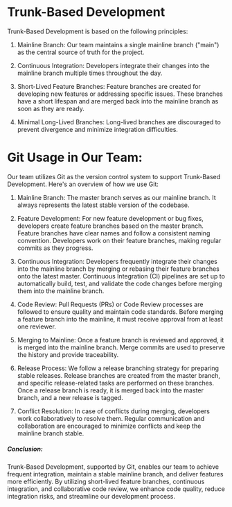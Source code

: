 # Trunk-Based Development
Trunk-Based Development is based on the following principles:

1. Mainline Branch: Our team maintains a single mainline branch ("main") as the central source of truth for the project.

2. Continuous Integration: Developers integrate their changes into the mainline branch multiple times throughout the day.

3. Short-Lived Feature Branches: Feature branches are created for developing new features or addressing specific issues. These branches have a short lifespan and are merged back into the mainline branch as soon as they are ready.

4. Minimal Long-Lived Branches: Long-lived branches are discouraged to prevent divergence and minimize integration difficulties.

# Git Usage in Our Team:
Our team utilizes Git as the version control system to support Trunk-Based Development. Here's an overview of how we use Git:

1. Mainline Branch:
The master branch serves as our mainline branch.
It always represents the latest stable version of the codebase.

2. Feature Development:
For new feature development or bug fixes, developers create feature branches based on the master branch.
Feature branches have clear names and follow a consistent naming convention.
Developers work on their feature branches, making regular commits as they progress.

3. Continuous Integration:
Developers frequently integrate their changes into the mainline branch by merging or rebasing their feature branches onto the latest master.
Continuous Integration (CI) pipelines are set up to automatically build, test, and validate the code changes before merging them into the mainline branch.

4. Code Review:
Pull Requests (PRs) or Code Review processes are followed to ensure quality and maintain code standards.
Before merging a feature branch into the mainline, it must receive approval from at least one reviewer.

5. Merging to Mainline:
Once a feature branch is reviewed and approved, it is merged into the mainline branch.
Merge commits are used to preserve the history and provide traceability.

6. Release Process:
We follow a release branching strategy for preparing stable releases.
Release branches are created from the master branch, and specific release-related tasks are performed on these branches.
Once a release branch is ready, it is merged back into the master branch, and a new release is tagged.

7. Conflict Resolution:
In case of conflicts during merging, developers work collaboratively to resolve them.
Regular communication and collaboration are encouraged to minimize conflicts and keep the mainline branch stable.
##### Conclusion:
Trunk-Based Development, supported by Git, enables our team to achieve frequent integration, maintain a stable mainline branch, and deliver features more efficiently. By utilizing short-lived feature branches, continuous integration, and collaborative code review, we enhance code quality, reduce integration risks, and streamline our development process.

